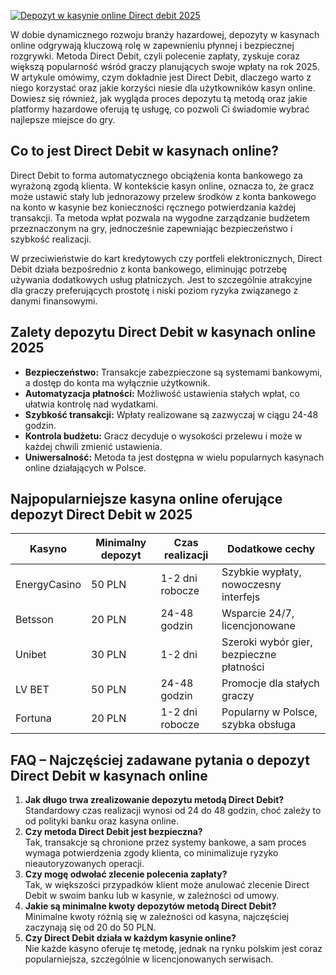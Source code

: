 [![Depozyt w kasynie online Direct debit 2025](https://123-caf.pages.dev/gitsignup.png)](https://vrmoo.ru/Bt82HjjY)

<p>W dobie dynamicznego rozwoju branży hazardowej, depozyty w kasynach online odgrywają kluczową rolę w zapewnieniu płynnej i bezpiecznej rozgrywki. Metoda Direct Debit, czyli polecenie zapłaty, zyskuje coraz większą popularność wśród graczy planujących swoje wpłaty na rok 2025. W artykule omówimy, czym dokładnie jest Direct Debit, dlaczego warto z niego korzystać oraz jakie korzyści niesie dla użytkowników kasyn online. Dowiesz się również, jak wygląda proces depozytu tą metodą oraz jakie platformy hazardowe oferują tę usługę, co pozwoli Ci świadomie wybrać najlepsze miejsce do gry.</p>  <h2>Co to jest Direct Debit w kasynach online?</h2> <p>Direct Debit to forma automatycznego obciążenia konta bankowego za wyrażoną zgodą klienta. W kontekście kasyn online, oznacza to, że gracz może ustawić stały lub jednorazowy przelew środków z konta bankowego na konto w kasynie bez konieczności ręcznego potwierdzania każdej transakcji. Ta metoda wpłat pozwala na wygodne zarządzanie budżetem przeznaczonym na gry, jednocześnie zapewniając bezpieczeństwo i szybkość realizacji.</p> <p>W przeciwieństwie do kart kredytowych czy portfeli elektronicznych, Direct Debit działa bezpośrednio z konta bankowego, eliminując potrzebę używania dodatkowych usług płatniczych. Jest to szczególnie atrakcyjne dla graczy preferujących prostotę i niski poziom ryzyka związanego z danymi finansowymi.</p>  <h2>Zalety depozytu Direct Debit w kasynach online 2025</h2> <ul>   <li><strong>Bezpieczeństwo:</strong> Transakcje zabezpieczone są systemami bankowymi, a dostęp do konta ma wyłącznie użytkownik.</li>   <li><strong>Automatyzacja płatności:</strong> Możliwość ustawienia stałych wpłat, co ułatwia kontrolę nad wydatkami.</li>   <li><strong>Szybkość transakcji:</strong> Wpłaty realizowane są zazwyczaj w ciągu 24-48 godzin.</li>   <li><strong>Kontrola budżetu:</strong> Gracz decyduje o wysokości przelewu i może w każdej chwili zmienić ustawienia.</li>   <li><strong>Uniwersalność:</strong> Metoda ta jest dostępna w wielu popularnych kasynach online działających w Polsce.</li> </ul>  <h2>Najpopularniejsze kasyna online oferujące depozyt Direct Debit w 2025</h2> <table>   <thead>     <tr>       <th>Kasyno</th>       <th>Minimalny depozyt</th>       <th>Czas realizacji</th>       <th>Dodatkowe cechy</th>     </tr>   </thead>   <tbody>     <tr>       <td>EnergyCasino</td>       <td>50 PLN</td>       <td>1-2 dni robocze</td>       <td>Szybkie wypłaty, nowoczesny interfejs</td>     </tr>     <tr>       <td>Betsson</td>       <td>20 PLN</td>       <td>24-48 godzin</td>       <td>Wsparcie 24/7, licencjonowane</td>     </tr>     <tr>       <td>Unibet</td>       <td>30 PLN</td>       <td>1-2 dni</td>       <td>Szeroki wybór gier, bezpieczne płatności</td>     </tr>     <tr>       <td>LV BET</td>       <td>50 PLN</td>       <td>24-48 godzin</td>       <td>Promocje dla stałych graczy</td>     </tr>     <tr>       <td>Fortuna</td>       <td>20 PLN</td>       <td>1-2 dni robocze</td>       <td>Popularny w Polsce, szybka obsługa</td>     </tr>   </tbody> </table>  <h2>FAQ – Najczęściej zadawane pytania o depozyt Direct Debit w kasynach online</h2> <ol>   <li><strong>Jak długo trwa zrealizowanie depozytu metodą Direct Debit?</strong><br>Standardowy czas realizacji wynosi od 24 do 48 godzin, choć zależy to od polityki banku oraz kasyna online.</li>   <li><strong>Czy metoda Direct Debit jest bezpieczna?</strong><br>Tak, transakcje są chronione przez systemy bankowe, a sam proces wymaga potwierdzenia zgody klienta, co minimalizuje ryzyko nieautoryzowanych operacji.</li>   <li><strong>Czy mogę odwołać zlecenie polecenia zapłaty?</strong><br>Tak, w większości przypadków klient może anulować zlecenie Direct Debit w swoim banku lub w kasynie, w zależności od umowy.</li>   <li><strong>Jakie są minimalne kwoty depozytów metodą Direct Debit?</strong><br>Minimalne kwoty różnią się w zależności od kasyna, najczęściej zaczynają się od 20 do 50 PLN.</li>   <li><strong>Czy Direct Debit działa w każdym kasynie online?</strong><br>Nie każde kasyno oferuje tę metodę, jednak na rynku polskim jest coraz popularniejsza, szczególnie w licencjonowanych serwisach.</li> </ol>